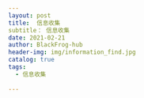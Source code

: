 ```yaml
---
layout: post
title:  信息收集
subtitle： 信息收集
date: 2021-02-21
author: BlackFrog-hub
header-img: img/information_find.jpg
catalog: true
tags:
  - 信息收集
  
---
```

